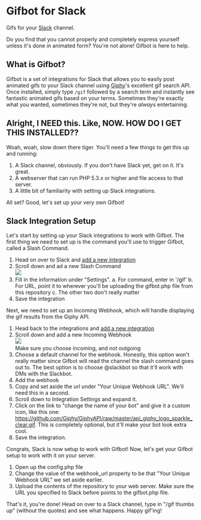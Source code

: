 # Gifbot for Slack

Gifs for your [Slack](https://slack.com) channel.

Do you find that you cannot properly and completely express yourself unless it's done in animated form? You're not alone! Gifbot is here to help.

## What is Gifbot?

Gifbot is a set of integrations for Slack that allows you to easily post animated gifs to your Slack channel using [Giphy](http://gifphy.com)'s excellent gif search API. Once installed, simply type `/gif` followed by a search term and instantly see fantastic animated gifs based on your terms. Sometimes they're exactly what you wanted, sometimes they're not, but they're *always* entertaining.

## Alright, I NEED this. Like, NOW. HOW DO I GET THIS INSTALLED??

Woah, woah, slow down there tiger. You'll need a few things to get this up and running:

1. A Slack channel, obviously. If you don't have Slack yet, get on it. It's great.
2. A webserver that can run PHP 5.3.x or higher and file access to that server.
3. A little bit of familiarity with setting up Slack integrations.

All set? Good, let's set up your very own Gifbot!

## Slack Integration Setup

Let's start by setting up your Slack integrations to work with Gifbot. The first thing we need to set up is the command you'll use to trigger Gifbot, called a Slash Command.

1. Head on over to Slack and [add a new integration](slack.com/services/new)
2. Scroll down and ad a new Slash Command  
   ![](http://cl.ly/WsJY/image.png)
3. Fill in the information under "Settings".
	a. For command, enter in '/gif'
	b. For URL, point it to wherever you'll be uploading the gifbot.php file from this repository
	c. The other two don't really matter
4. Save the integration

Next, we need to set up an Incoming Webhook, which will handle displaying the gif results from the Giphy API.

1. Head back to the integrations and [add a new integration](slack.com/services/new)
2. Scroll down and add a new Incoming Webhook  
   ![](http://cl.ly/Wrob/image.png)  
   Make sure you choose incoming, and not outgoing
3. Choose a default channel for the webhook. Honestly, this option won't really matter since Gifbot will read the channel the slash command goes out to. The best option is to choose @slackbot so that it'll work with DMs with the Slackbot.
4. Add the webhook
5. Copy and set aside the url under "Your Unique Webhook URL". We'll need this in a second.
6. Scroll down to Integration Settings and expand it.
7. Click on the link to "change the name of your bot" and give it a custom icon, like this one: https://github.com/Giphy/GiphyAPI/raw/master/api_giphy_logo_sparkle_clear.gif. This is completely optional, but it'll make your bot look extra cool.
8. Save the integration.

Congrats, Slack is now setup to work with Gifbot! Now, let's get your Gifbot setup to work with it on your server.

1. Open up the config.php file
2. Change the value of the webhook_url property to be that "Your Unique Webhook URL" we set aside earlier.
3. Upload the contents of the repository to your web server. Make sure the URL you specified to Slack before points to the gifbot.php file.

That's it, you're done! Head on over to a Slack channel, type in "/gif thumbs up" (without the quotes) and see what happens. Happy gif'ing!
